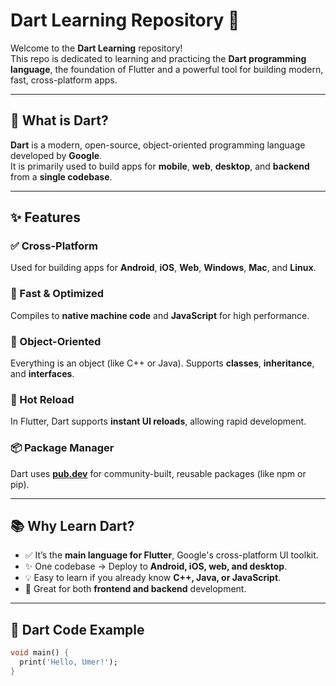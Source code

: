 # Dart Learning Repository 🚀

Welcome to the **Dart Learning** repository!  
This repo is dedicated to learning and practicing the **Dart programming language**, the foundation of Flutter and a powerful tool for building modern, fast, cross-platform apps.

---

## 📌 What is Dart?

**Dart** is a modern, open-source, object-oriented programming language developed by **Google**.  
It is primarily used to build apps for **mobile**, **web**, **desktop**, and **backend** from a **single codebase**.

---

## ✨ Features

### ✅ Cross-Platform
Used for building apps for **Android**, **iOS**, **Web**, **Windows**, **Mac**, and **Linux**.

### 🚀 Fast & Optimized
Compiles to **native machine code** and **JavaScript** for high performance.

### 🧱 Object-Oriented
Everything is an object (like C++ or Java). Supports **classes**, **inheritance**, and **interfaces**.

### 🔄 Hot Reload
In Flutter, Dart supports **instant UI reloads**, allowing rapid development.

### 📦 Package Manager
Dart uses [**pub.dev**](https://pub.dev) for community-built, reusable packages (like npm or pip).

---

## 📚 Why Learn Dart?

- ✅ It’s the **main language for Flutter**, Google's cross-platform UI toolkit.
- ✨ One codebase → Deploy to **Android, iOS, web, and desktop**.
- 💡 Easy to learn if you already know **C++, Java, or JavaScript**.
- 🔧 Great for both **frontend and backend** development.

---

## 🧪 Dart Code Example

```dart
void main() {
  print('Hello, Umer!');
}
